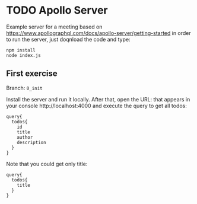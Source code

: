 # TODO Apollo Server

Example server for a meeting based on https://www.apollographql.com/docs/apollo-server/getting-started in order to run the server, just doqnload the code and type: 

```
npm install
node index.js
```

## First exercise

Branch: `0_init`

Install the server and run it locally. After that, open the URL: that appears in your console http://localhost:4000 and execute the query to get all todos:

```
query{
  todos{
    id
    title
    author
    description
  }
}
```

Note that you could get only title: 

```
query{
  todos{
    title
  }
}
```